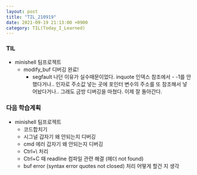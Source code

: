 ```yaml
---
layout: post
title: "TIL_210919"
date: 2021-09-19 21:13:00 +0900
category: TIL(Today_I_Learned)
---
```


### TIL
- minishell 팀프로젝트
	- modify_buf 디버깅 완료!
		- segfault 나던 이유가 실수때문이었다. inquote 인덱스 참조에서 - -1를 안했다거나.. 인자로 주소값 넣는 곳에 포인터 변수의 주소를 또 참조해서 넣어놨다거나.. 그래도 금방 디버깅을 마쳤다. 이제 잘 돌아간다. 
	

### 다음 학습계획
- minishell 팀프로젝트
	- 코드합치기
	- 시그널 갑자기 왜 안되는지 디버깅
	- cmd 에러 갑자기 왜 안되는지 디버깅
	- Ctrl+\ 처리
	- Ctrl+C 때 readline 컴파일 관련 해결 (헤더 not found)
	- buf error (syntax error quotes not closed) 처리 어떻게 할건 지 생각